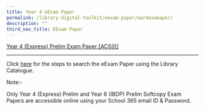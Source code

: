 ```yaml
---
title: Year 4 eExam Paper
permalink: /library-digital-toolkit/eexam-paper/ear4examaper/
description: ""
third_nav_title: EExam Paper
---
```

[Year 4 (Express) Prelim Exam Paper \[ACS(I)\]](https://schoolibrary.moe.edu.sg/anglochineseindependent/cgi-bin/spydus.exe/ENQ/WPAC/BIBENQ?QRY=SVL(YEAR4EXPRESSPRELIM)&NRECS=20)

* * *

Click [here](https://drive.google.com/file/d/18aGaQo6Gy80U8l60Q2JKXcKGzus8MBid/view?usp=sharing) for the steps to search the eExam Paper using the Library Catalogue.

Note:-

Only Year 4 (Express) Prelim and Year 6 (IBDP) Prelim Softcopy Exam Papers are accessible online using your School 365 email ID & Password.